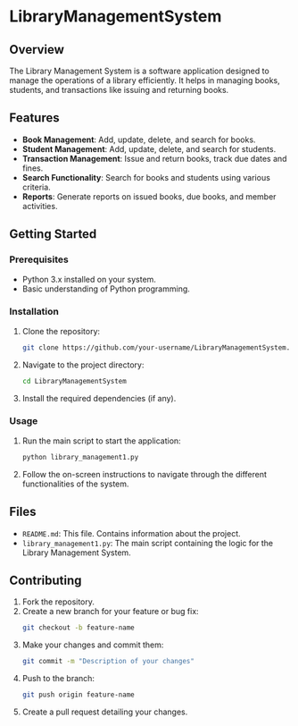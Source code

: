 # LibraryManagementSystem

## Overview

The Library Management System is a software application designed to manage the operations of a library efficiently. It helps in managing books, students, and transactions like issuing and returning books.

## Features

- **Book Management**: Add, update, delete, and search for books.
- **Student Management**: Add, update, delete, and search for students.
- **Transaction Management**: Issue and return books, track due dates and fines.
- **Search Functionality**: Search for books and students using various criteria.
- **Reports**: Generate reports on issued books, due books, and member activities.

## Getting Started

### Prerequisites

- Python 3.x installed on your system.
- Basic understanding of Python programming.

### Installation

1. Clone the repository:
    ```bash
    git clone https://github.com/your-username/LibraryManagementSystem.git
    ```
2. Navigate to the project directory:
    ```bash
    cd LibraryManagementSystem
    ```
3. Install the required dependencies (if any).

### Usage

1. Run the main script to start the application:
    ```bash
    python library_management1.py
    ```
2. Follow the on-screen instructions to navigate through the different functionalities of the system.

## Files

- `README.md`: This file. Contains information about the project.
- `library_management1.py`: The main script containing the logic for the Library Management System.

## Contributing

1. Fork the repository.
2. Create a new branch for your feature or bug fix:
    ```bash
    git checkout -b feature-name
    ```
3. Make your changes and commit them:
    ```bash
    git commit -m "Description of your changes"
    ```
4. Push to the branch:
    ```bash
    git push origin feature-name
    ```
5. Create a pull request detailing your changes.

